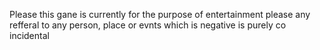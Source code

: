 Please this gane is currently for the purpose of entertainment please any refferal to any person, place or evnts which is negative is purely co incidental
